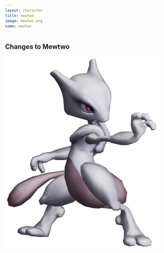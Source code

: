 ```yaml
---
layout: character
title: mewtwo
image: mewtwo.png
name: mewtwo
---
```


## Changes to Mewtwo
![mewtwo](/images/content/css/mewtwo.png)
